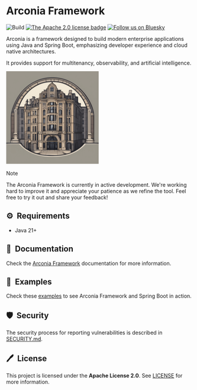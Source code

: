 # Arconia Framework

![Build](https://github.com/arconia-io/arconia/actions/workflows/commit-stage.yml/badge.svg)
[![The Apache 2.0 license badge](https://img.shields.io/badge/License-Apache_2.0-blue.svg)](https://opensource.org/licenses/Apache-2.0)
[![Follow us on Bluesky](https://img.shields.io/static/v1?label=Bluesky&message=Follow&color=1DA1F2)](https://bsky.app/profile/arconia.bsky.social)

Arconia is a framework designed to build modern enterprise applications using Java and Spring Boot,
emphasizing developer experience and cloud native architectures.

It provides support for multitenancy, observability, and artificial intelligence.

<img src="arconia-logo.png" alt="The Arconia logo" height="250px" />

> [!NOTE]
> The Arconia Framework is currently in active development. We're working hard to improve it and appreciate your patience
> as we refine the tool. Feel free to try it out and share your feedback!

## ⚙️&nbsp; Requirements

* Java 21+

## 📙&nbsp; Documentation

Check the [Arconia Framework](https://arconia.io/docs) documentation for more information.

## 🌟&nbsp; Examples

Check these [examples](https://github.com/arconia-io/arconia-examples) to see Arconia Framework and Spring Boot in action.

## 🛡️&nbsp; Security

The security process for reporting vulnerabilities is described in [SECURITY.md](SECURITY.md).

## 🖊️&nbsp; License

This project is licensed under the **Apache License 2.0**. See [LICENSE](LICENSE) for more information.
